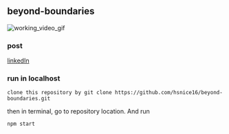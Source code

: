 ## beyond-boundaries

![working_video_gif](\src\assets\working_video.gif)

### post

[linkedIn](https://www.linkedin.com/posts/hsnice16_webapp-reactjs-css-activity-6786530042907287553-3fP4)

### run in localhost

`clone this repository by git clone https://github.com/hsnice16/beyond-boundaries.git`

then in terminal, go to repository location. And run

`npm start`
